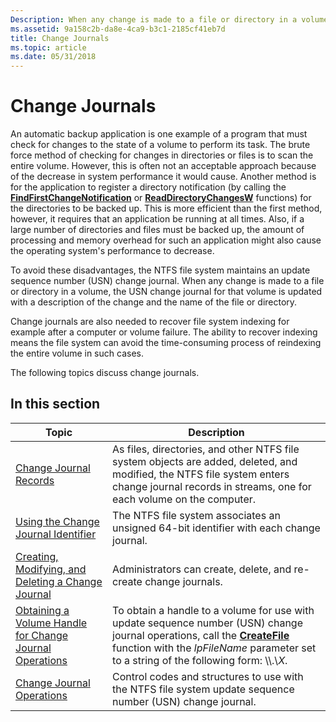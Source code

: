 ```yaml
---
Description: When any change is made to a file or directory in a volume, the USN change journal for that volume is updated with a description of the change and the name of the file or directory.
ms.assetid: 9a158c2b-da8e-4ca9-b3c1-2185cf41eb7d
title: Change Journals
ms.topic: article
ms.date: 05/31/2018
---
```


# Change Journals

An automatic backup application is one example of a program that must check for changes to the state of a volume to perform its task. The brute force method of checking for changes in directories or files is to scan the entire volume. However, this is often not an acceptable approach because of the decrease in system performance it would cause. Another method is for the application to register a directory notification (by calling the [**FindFirstChangeNotification**](/windows/desktop/api/FileAPI/nf-fileapi-findfirstchangenotificationa) or [**ReadDirectoryChangesW**](/windows/desktop/api/WinBase/nf-winbase-readdirectorychangesw) functions) for the directories to be backed up. This is more efficient than the first method, however, it requires that an application be running at all times. Also, if a large number of directories and files must be backed up, the amount of processing and memory overhead for such an application might also cause the operating system's performance to decrease.

To avoid these disadvantages, the NTFS file system maintains an update sequence number (USN) change journal. When any change is made to a file or directory in a volume, the USN change journal for that volume is updated with a description of the change and the name of the file or directory.

Change journals are also needed to recover file system indexing for example after a computer or volume failure. The ability to recover indexing means the file system can avoid the time-consuming process of reindexing the entire volume in such cases.

The following topics discuss change journals.

## In this section



| Topic                                                                                                                             | Description                                                                                                                                                                                                                                          |
|-----------------------------------------------------------------------------------------------------------------------------------|------------------------------------------------------------------------------------------------------------------------------------------------------------------------------------------------------------------------------------------------------|
| [Change Journal Records](change-journal-records.md)<br/>                                                                   | As files, directories, and other NTFS file system objects are added, deleted, and modified, the NTFS file system enters change journal records in streams, one for each volume on the computer.<br/>                                           |
| [Using the Change Journal Identifier](using-the-change-journal-identifier.md)<br/>                                         | The NTFS file system associates an unsigned 64-bit identifier with each change journal.<br/>                                                                                                                                                   |
| [Creating, Modifying, and Deleting a Change Journal](creating-modifying-and-deleting-a-change-journal.md)<br/>             | Administrators can create, delete, and re-create change journals.<br/>                                                                                                                                                                         |
| [Obtaining a Volume Handle for Change Journal Operations](obtaining-a-volume-handle-for-change-journal-operations.md)<br/> | To obtain a handle to a volume for use with update sequence number (USN) change journal operations, call the [**CreateFile**](/windows/desktop/api/FileAPI/nf-fileapi-createfilea) function with the *lpFileName* parameter set to a string of the following form: \\\\.\\*X*.<br/> |
| [Change Journal Operations](change-journal-operations.md)<br/>                                                             | Control codes and structures to use with the NTFS file system update sequence number (USN) change journal.<br/>                                                                                                                                |



 

 

 




